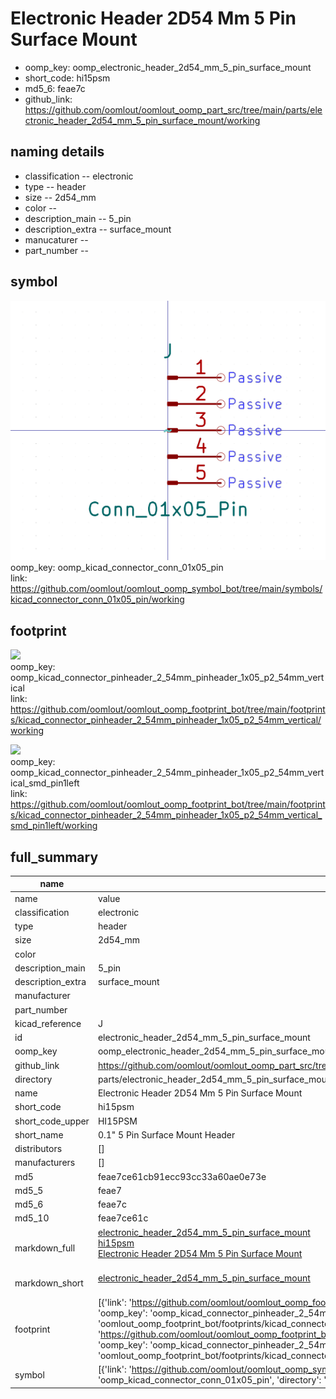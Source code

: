 # Electronic Header 2D54 Mm 5 Pin Surface Mount

  
* oomp_key: oomp_electronic_header_2d54_mm_5_pin_surface_mount 
* short_code: hi15psm
* md5_6: feae7c  
* github_link: https://github.com/oomlout/oomlout_oomp_part_src/tree/main/parts/electronic_header_2d54_mm_5_pin_surface_mount/working  
## naming details
* classification -- electronic
* type -- header
* size -- 2d54_mm
* color -- 
* description_main -- 5_pin
* description_extra -- surface_mount
* manucaturer -- 
* part_number -- 



## symbol

![](symbol/0/working/working_600.png)  
oomp_key: oomp_kicad_connector_conn_01x05_pin  
link: https://github.com/oomlout/oomlout_oomp_symbol_bot/tree/main/symbols/kicad_connector_conn_01x05_pin/working  

## footprint

![](footprint/0/working/working_600.png)  
oomp_key: oomp_kicad_connector_pinheader_2_54mm_pinheader_1x05_p2_54mm_vertical  
link: https://github.com/oomlout/oomlout_oomp_footprint_bot/tree/main/footprints/kicad_connector_pinheader_2_54mm_pinheader_1x05_p2_54mm_vertical/working  

![](footprint/0/working/working_600.png)  
oomp_key: oomp_kicad_connector_pinheader_2_54mm_pinheader_1x05_p2_54mm_vertical_smd_pin1left  
link: https://github.com/oomlout/oomlout_oomp_footprint_bot/tree/main/footprints/kicad_connector_pinheader_2_54mm_pinheader_1x05_p2_54mm_vertical_smd_pin1left/working  

## full_summary
| name | value | 
| --- | --- | 
| name | value | 
| classification | electronic | 
| type | header | 
| size | 2d54_mm | 
| color |  | 
| description_main | 5_pin | 
| description_extra | surface_mount | 
| manufacturer |  | 
| part_number |  | 
| kicad_reference | J | 
| id | electronic_header_2d54_mm_5_pin_surface_mount | 
| oomp_key | oomp_electronic_header_2d54_mm_5_pin_surface_mount | 
| github_link | https://github.com/oomlout/oomlout_oomp_part_src/tree/main/parts/electronic_header_2d54_mm_5_pin_surface_mount/working | 
| directory | parts/electronic_header_2d54_mm_5_pin_surface_mount | 
| name | Electronic Header 2D54 Mm 5 Pin Surface Mount | 
| short_code | hi15psm | 
| short_code_upper | HI15PSM | 
| short_name | 0.1" 5 Pin Surface Mount Header | 
| distributors | [] | 
| manufacturers | [] | 
| md5 | feae7ce61cb91ecc93cc33a60ae0e73e | 
| md5_5 | feae7 | 
| md5_6 | feae7c | 
| md5_10 | feae7ce61c | 
| markdown_full | [electronic_header_2d54_mm_5_pin_surface_mount](https://github.com/oomlout/oomlout_oomp_part_src/tree/main/parts/electronic_header_2d54_mm_5_pin_surface_mount/working)<br>[hi15psm](https://github.com/oomlout/oomlout_oomp_part_src/tree/main/parts/electronic_header_2d54_mm_5_pin_surface_mount/working)<br>[Electronic Header 2D54 Mm 5 Pin Surface Mount](https://github.com/oomlout/oomlout_oomp_part_src/tree/main/parts/electronic_header_2d54_mm_5_pin_surface_mount/working)<br><br> | 
| markdown_short | [electronic_header_2d54_mm_5_pin_surface_mount](https://github.com/oomlout/oomlout_oomp_part_src/tree/main/parts/electronic_header_2d54_mm_5_pin_surface_mount/working)<br><br> | 
| footprint | [{'link': 'https://github.com/oomlout/oomlout_oomp_footprint_bot/tree/main/foootprntss/kicad_connector_pinheader_2_54mm_pinheader_1x05_p2_54mm_vertical', 'oomp_key': 'oomp_kicad_connector_pinheader_2_54mm_pinheader_1x05_p2_54mm_vertical', 'directory': 'oomlout_oomp_footprint_bot/footprints/kicad_connector_pinheader_2_54mm_pinheader_1x05_p2_54mm_vertical//working/working.kicad_mod'}, {'link': 'https://github.com/oomlout/oomlout_oomp_footprint_bot/tree/main/foootprntss/kicad_connector_pinheader_2_54mm_pinheader_1x05_p2_54mm_vertical_smd_pin1left', 'oomp_key': 'oomp_kicad_connector_pinheader_2_54mm_pinheader_1x05_p2_54mm_vertical_smd_pin1left', 'directory': 'oomlout_oomp_footprint_bot/footprints/kicad_connector_pinheader_2_54mm_pinheader_1x05_p2_54mm_vertical_smd_pin1left//working/working.kicad_mod'}] | 
| symbol | [{'link': 'https://github.com/oomlout/oomlout_oomp_symbol_bot/tree/main/symbols/kicad_connector_conn_01x05_pin', 'oomp_key': 'oomp_kicad_connector_conn_01x05_pin', 'directory': 'oomlout_oomp_symbol_bot/symbols/kicad_connector_conn_01x05_pin//working/working.kicad_sym'}] | 
